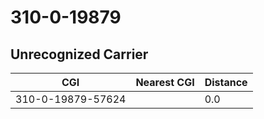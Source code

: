 # 310-0-19879
## Unrecognized Carrier


| CGI | Nearest CGI | Distance |
|-----|-------------|----------|
| 310-0-19879-57624 |  | 0.0 |
